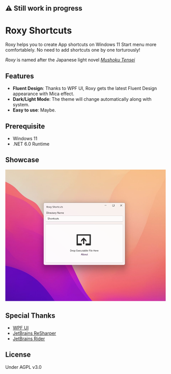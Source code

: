 ## ⚠️ Still work in progress

# Roxy Shortcuts

Roxy helps you to create App shortcuts on Windows 11 Start menu more comfortablely. No need to add shortcuts one by one torturously!

*Roxy* is named after the Japanese light novel [*Mushoku Tensei*](https://en.wikipedia.org/wiki/Mushoku_Tensei)

## Features

- **Fluent Design**: Thanks to WPF UI, Roxy gets the latest Fluent Design appearance with Mica effect.
- **Dark/Light Mode**: The theme will change automatically along with system.
- **Easy to use**: Maybe.

## Prerequisite

- Windows 11
- .NET 6.0 Runtime

## Showcase

![Demo](./Screenshots/demo.png)

## Special Thanks

- [WPF UI](https://github.com/lepoco/wpfui)
- [JetBrains ReSharper](https://www.jetbrains.com/resharper/)
- [JetBrains Rider](https://www.jetbrains.com/rider/)

## License
Under AGPL v3.0







